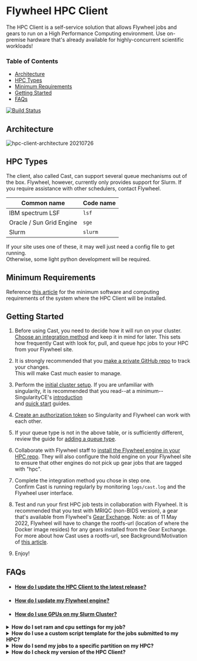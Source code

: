 # Flywheel HPC Client <!-- omit in toc -->

The HPC Client is a self-service solution that allows Flywheel jobs and gears to run on a High Performance Computing environment. Use on-premise hardware that's already available for highly-concurrent scientific workloads!

### Table of Contents
- [Architecture](#architecture)
- [HPC Types](#hpc-types)
- [Minimum Requirements](#minimum-requirements)
- [Getting Started](#getting-started)
- [FAQs](#faqs)

[![Build Status](https://github.com/flywheel-io/hpc-client/actions/workflows/build.yml/badge.svg)](https://github.com/flywheel-io/hpc-client/actions)

## Architecture

![hpc-client-architecture 20210726](https://user-images.githubusercontent.com/75435671/127048966-af0582f7-10dc-451c-b955-4d5ab50eaf08.png)

## HPC Types

The client, also called Cast, can support several queue mechanisms out of the box. Flywheel, however, currently only
provides support for Slurm. If you require assistance with other schedulers, contact Flywheel.

| Common name              | Code name |
| ------------------------ | --------- |
| IBM spectrum LSF         | `lsf`     |
| Oracle / Sun Grid Engine | `sge`     |
| Slurm                    | `slurm`   |

If your site uses one of these, it may well just need a config file to get running.<br/>
Otherwise, some light python development will be required.

## Minimum Requirements
Reference [this article](https://docs.flywheel.io/hc/en-us/articles/7563372636563) for 
the minimum software and computing requirements of the system where the HPC Client 
will be installed.

## Getting Started

1. Before using Cast, you need to decide how it will run on your cluster.<br/>
[Choose an integration method](doc/1-choose-an-integration-method.md) and keep it in mind for later.
   This sets how frequently Cast with look for, pull, and queue hpc jobs to your HPC from your Flywheel site.

2. It is strongly recommended that you [make a private GitHub repo](doc/2-tracking-changes-privately.md) to track your changes.<br/>
This will make Cast much easier to manage.

3. Perform the [initial cluster setup](doc/3-cluster-install.md). If you are unfamiliar with <br/>
singularity, it is recommended that you read--at a minimum--SingularityCE's [introduction](https://sylabs.io/guides/latest/user-guide/introduction.html) <br/>
   and [quick start](https://sylabs.io/guides/latest/user-guide/quick_start.html) guides.
   
4. [Create an authorization token](doc/singularity_remote_endpoint.md) 
   so Singularity and Flywheel can work with each other.

5. If your queue type is not in the above table, or is sufficiently different, review the guide for [adding a queue type](doc/4-development-guide.md).

6. Collaborate with Flywheel staff to [install the Flywheel engine in your HPC repo](doc/installing_flywheel_engine.md).
   They will also configure the hold engine on your Flywheel site
   to ensure that other engines do not pick up gear jobs that are tagged with "hpc".

7. Complete the integration method you chose in step one.<br/>
   Confirm Cast is running regularly by monitoring `logs/cast.log` and the Flywheel user interface.
   
8. Test and run your first HPC job tests in collaboration with Flywheel. It is recommended
   that you test with MRIQC (non-BIDS version), a gear that's available from Flywheel's [Gear Exchange](https://flywheel.io/gear-exchange/).
   Note: as of 11 May 2022, Flywheel will have to change the rootfs-url (location of where the Docker image resides) for
   any gears installed from the Gear Exchange. For more about how Cast uses a rootfs-url, see Background/Motivation
   of [this article](https://docs.flywheel.io/hc/en-us/articles/4607520806547).

8. Enjoy!

## FAQs
- #### [How do I update the HPC Client to the latest release?](doc/faq_updating_hpc_client.md)
- #### [How do I update my Flywheel engine?](doc/faq_updating_flywheel_engine.md)
- #### [How do I use GPUs on my Slurm Cluster?](doc/faq_use_gpu_on_slurm_cluster.md)
<details>
   <summary><b>How do I set ram and cpu settings for my job?</b></summary>
   Starting in version 2.0.0, the HPC Client will perform the following checks for setting
   ram and cpu settings:
  
   1. Was `scheduler_ram` or `scheduler_cpu` set in the gear config when the Flywheel
      job was launched? If so, use this. The gear must have these as config
      variables to set them. See table below for formatting.
   2. If no setting was found for that specific job, check the `settings/cast.yml` file
      for these variables. Setting this will apply to HPC jobs submitted by the HPC 
      Client. Only step 1. overrides this.
   3. If the setting is still not found, then use the default one set for that specific
      scheduler type (e.g., Slurm). This is hardcoded and should not be changed.
   
      ### Formatting guide for variables 'scheduler_ram' and 'scheduler_cpu'
      | scheduler/cluster | RAM                | CPU                      |
      | ----------------- | ------------------ | ------------------------ |
      | Slurm             | '8G'               | '8'                      |
      | LSF               | 'rusage[mem=4000]' | '1'                      |
      | SGE               | '8G'               | '4-8'   (sets CPU range) |
   
</details>
<details>
    <summary><b>How do I use a custom script template for the jobs submitted to my HPC?</b></summary>
    
The HPC Client creates a shell script (`.sh`) for every job that is submitted to your HPC
through your scheduler (e.g., Slurm). It creates this using a default script template
for the type of scheduler on your HPC. If you would like to use a custom one, you can
do so by using the `script` variable in the `settings/cast.yml` file. It is not recommended
to edit the default templates in the source code (e.g., `src/cluster/slurmpy`)
</details>
<details>
    <summary><b>How do I send my jobs to a specific partition on my HPC?</b></summary>

When you use a custom script template, you can set the partition(s) to which all
your jobs will be sent. For example, if your scheduler is Slurm, you can add the 
following line in your custom script template:

```
    #SBATCH --partition=<partition1_name>,<partition2_name>
```
Example:
```
    #SBATCH --partition=gpu-1,gpu-2
```
    
</details>
<details>
    <summary><b>How do I check my version of the HPC Client?</b></summary>

The version of the HPC Client is in `src/__init__.py` under the variable
`__version__`. This was not available prior to 2.0.0. 
</details>
